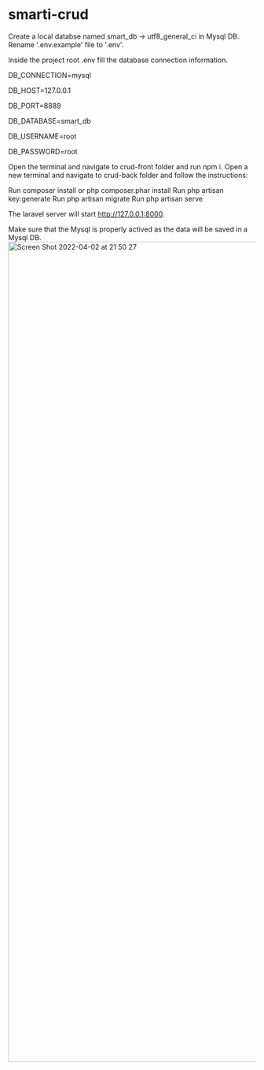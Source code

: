 # smarti-crud

Create a local databse named smart_db -> utf8_general_ci in Mysql DB.
Rename '.env.example' file to '.env'.

Inside the project root .env fill the database connection information.

DB_CONNECTION=mysql

DB_HOST=127.0.0.1

DB_PORT=8889

DB_DATABASE=smart_db

DB_USERNAME=root

DB_PASSWORD=root

Open the terminal and navigate to crud-front folder and run npm i.
Open a new terminal and navigate to crud-back folder and follow the instructions:

Run composer install or php composer.phar install
Run php artisan key:generate
Run php artisan migrate
Run php artisan serve

The laravel server will start http://127.0.0.1:8000.

Make sure that the Mysql is properly actived as the data will be saved in a Mysql DB.
<img width="1667" alt="Screen Shot 2022-04-02 at 21 50 27" src="https://user-images.githubusercontent.com/48482551/161397206-10faba03-c58b-4df4-8a78-d3591f4b4774.png">

